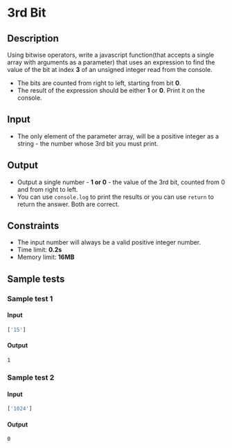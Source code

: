 # 3rd Bit

## Description
Using bitwise operators, write a javascript function(that accepts a single array with arguments as a parameter) that uses an expression to find the value of the bit at index **3** of an unsigned integer read from the console.
  - The bits are counted from right to left, starting from bit **0**.
  - The result of the expression should be either **1** or **0**. Print it on the console.

## Input
- The only element of the parameter array, will be a positive integer as a string - the number whose 3rd bit you must print.

## Output
- Output a single number - **1 or 0** - the value of the 3rd bit, counted from 0 and from right to left.
- You can use `console.log` to print the results or you can use `return` to return the answer. Both are correct.

## Constraints
- The input number will always be a valid positive integer number.
- Time limit: **0.2s**
- Memory limit: **16MB**

## Sample tests

### Sample test 1

#### Input
```js
['15']
```

#### Output
```
1
```

### Sample test 2

#### Input
```js
['1024']
```

#### Output
```
0
```
